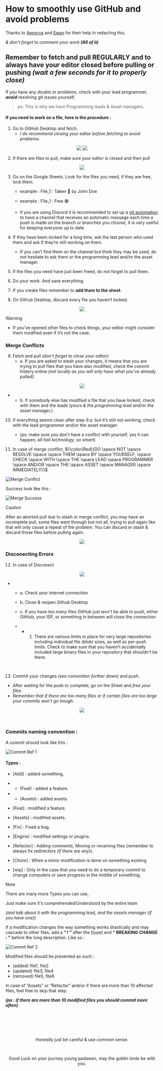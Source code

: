 # How to smoothly use GitHub and avoid problems

Thanks to [Aenorya](https://github.com/Aenorya "GitHub Link") and [Ewan](https://github.com/Ewan-DuplessisK "GitHub Link") for their help in redacting this.

*& don't forget to comment your work **(All of it)***

## Remember to fetch and pull REGULARLY and to always have your editor closed before pulling or pushing *(wait a few seconds for it to properly close)*

If you have any doubts or problems, check with your lead programmer, ***avoid*** resolving git issues yourself.
   > ps: This is why we have Programming leads & Asset managers.

#### If you need to work on a file, here is the procedure :

1. Go to GitHub Desktop and fetch.
   - *I do recommend closing your editor before fetching to avoid problems.*

<p align="center">
   <img src="https://github.com/Loris-Moreau/Git-Workflow/blob/main/Workflows/Images/Git%20Fetch%20Ref.png">
   <img src="https://github.com/Loris-Moreau/Git-Workflow/blob/main/Workflows/Images/Fetch%20Request%20Ref.png">
</p>

2. If there are files to pull, make sure your editor is closed and then pull

<p align="center">
   <img src="https://github.com/Loris-Moreau/Git-Workflow/blob/main/Workflows/Images/Git%20Pull%20Ref.png">
</p>

3. Go on the Google Sheets. Look for the files you need, if they are free, lock them.
   - example : File_1 : Taken 🛑 by John Doe
   - example : File_1 : Free 🟢

   - if you are using Discord it is recommended to set up a [git automation](https://github.com/Loris-Moreau/Git-Workflow/blob/main/Workflows/Discord%20Webnooks.md) to have a channel that receives an automatic message each time a push is made on the branch or branches you choose, it is very useful for keeping everyone up to date

4. If they have been locked for a long time, ask the last person who used them and ask if they’re still working on them.
   - If you can’t find them on the channel but think they may be used, do not hesitate to ask them or the programming lead and/or the asset manager.

6. If the files you need have just been freed, do not forget to pull them.

7. Do your work. And save everything

8. If you create files remember to **add them to the sheet**.

9. On Github Desktop, discard every file you haven’t locked.

<p align="center">
   <img src="https://github.com/Loris-Moreau/Git-Workflow/blob/main/Workflows/Images/Discard%20Ref.png">
</p>


> [!warning]
> - If you’ve opened other files to check things, your editor might consider them modified even if it’s not the case.


### Merge Conflicts

9. Fetch and pull *(don’t forget to close your editor)*
   - a. If you are asked to stash your changes, it means that you are trying to pull files that you have also modified,
        check the commit history online *(not locally as you will only have what you’ve already pulled)*.
     
<p align="center">
   <img src="https://github.com/Loris-Moreau/Git-Workflow/blob/main/Workflows/Images/Merge%20Conflict%20Ref%202.png">
</p>

- - b. If somebody else has modified a file that you have locked, check with them and the leads *(yours & the programming lead and/or the asset manager.)*.

10. If everything seems clean after step *9.a.* but it‘s still not working, check with the lead programmer and/or the asset manager.
    - (ps: make sure you don't have a conflict with yourself, yes it can happen, *all hail technology, so smart*)

11. In case of merge conflict,
    ${\color{Red}{DO \space NOT \space RESOLVE \space \space THEM \space BY \space YOURSELF, \space CHECK \space WITH \space THE \space LEAD \space PROGRAMMER \space AND/OR \space THE \space ASSET \space MANAGER \space IMMEDIATELY}}$


![Merge Conflict](https://github.com/Loris-Moreau/Git-Workflow/blob/main/Workflows/Images/Merge%20Conflict%20Ref.png)

Success look like this : 

![Merge Success](https://github.com/Loris-Moreau/Git-Workflow/blob/main/Workflows/Images/Merge%20Success%20Ref.png)

> [!caution]
> After an aborted pull due to stash or merge conflict, you may have an incomplete pull, some files went through but not all, trying to pull again like that will only cause a repeat of the problem. 
> You can discard or stash & discard those files before pulling again.

<p align="center">
   <img src="https://github.com/Loris-Moreau/Git-Workflow/blob/main/Workflows/Images/Stash%20Ref.png">
</p>


### Disconecting Errors 

12. In case of Disconect

<p align="center">
   <img src="https://github.com/Loris-Moreau/Git-Workflow/blob/main/Workflows/Images/Git%20Disconnect%20Ref.jpg">
</p>

- - a. Check your internet connection

  - b. Close & reopen Github Desktop

  - c. If you have *too many* files GitHub just won't be able to push, either GitHub, your ISP, or something in between will close the connection
  - - 1. There are various limits in place for very large repositories including individual file *(blob)* sizes, as well as per-push limits. Check to make sure that you haven't accidentally included large binary files in your repository that shouldn't be there.

<br>

13. Commit your changes *(see convention further down)* and push. 
   - After waiting for the push to complete, go on the Sheet and *free your files*.
   - *Remember that if there are too many files or if certain files are too large your commits won't go trough.*

<p align="center">
   <img src="https://github.com/Loris-Moreau/Git-Workflow/blob/main/Workflows/Images/Git%20Push%20Ref.png">
</p>

<br>

### Commits naming convention :

A commit should look like this :

![Commit Ref 1](https://github.com/Loris-Moreau/Git-Workflow/blob/main/Workflows/Images/Commit%20Ref%201.png)

#### Types :
- [Add] : added something,
- - (Feat) : added a feature.
- - (Assets) : added assets.

- [Feat] : modified a feature.
- [Assets] : modified assets.
- [Fix] : Fixed a bug.
- [Engine] : modified settings or plugins.
- [Refactor] : Adding comments, Moving or renaming files (remember to always fix redirectors *(if there are any)*).
- [Chore] : When a minor modification is done on something existing
- [wip] : Only in the case that you need to do a temporary commit to change computers or save progress in the middle of something.


> [!note]
> There are many more Types you can use,
>
> Just make sure it's comprehended/Understood by the entire team
>
> *(and talk about it with the programming lead, and the assets manager (if you have one))*.

If a modification changes the way something works drastically and may cascade to other files, add a **“ ! ”** after the [type] and **“ BREAKING CHANGE : ”** before the long description.
Like so :

![Commit Ref 2](https://github.com/Loris-Moreau/Git-Workflow/blob/main/Workflows/Images/Commit%20Ref%202.png)


Modified files should be presented as such :
- (added) file1, file2
- (updated) file3, file4
- (removed) file5, file6

In case of “Assets” or “Refactor” and/or if there are more than 10 affected files, feel free to skip that step.

***(ps : if there are more than 10 modified files you should commit more often)***

<br>
<br>
<br>
<br>

<p align="center">
Honestly just be careful & use common sense.
</p>

<br>

<p align="center">
Good Luck on your journey young padawan, may the goblin lords be with you.
</p>
